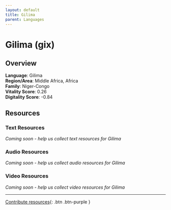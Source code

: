 ```yaml
---
layout: default
title: Gilima
parent: Languages
---
```


# Gilima (gix)

## Overview

**Language**: Gilima  
**Region/Area**: Middle Africa, Africa  
**Family**: Niger-Congo  
**Vitality Score**: 0.26  
**Digitality Score**: -0.84  

## Resources

### Text Resources
*Coming soon - help us collect text resources for Gilima*

### Audio Resources
*Coming soon - help us collect audio resources for Gilima*

### Video Resources
*Coming soon - help us collect video resources for Gilima*

---

[Contribute resources](https://fairtrain.github.io/){: .btn .btn-purple }
